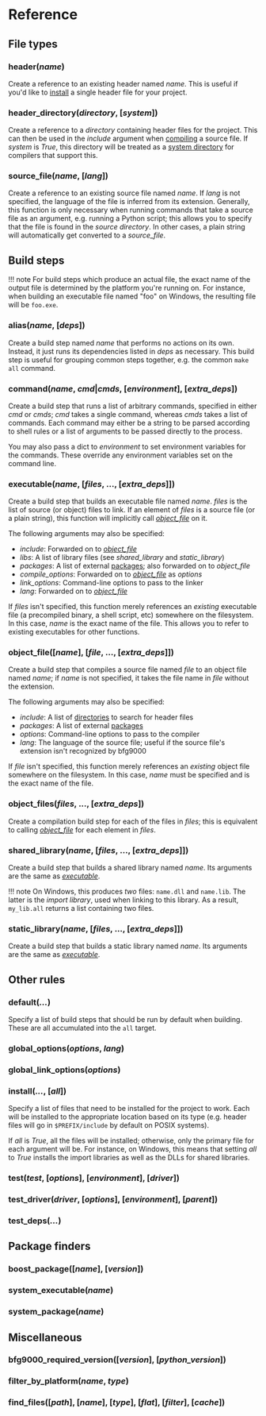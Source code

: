 # Reference

## File types

### header(*name*)

Create a reference to an existing header named *name*. This is useful if you'd
like to [install](#install-all) a single header file for your project.

### header_directory(*directory*, [*system*])

Create a reference to a *directory* containing header files for the project.
This can then be used in the *include* argument when
[compiling](#object_filename-file-extra_deps) a source file. If *system* is
*True*, this directory will be treated as a
[system directory](https://gcc.gnu.org/onlinedocs/cpp/System-Headers.html) for
compilers that support this.

### source_file(*name*, [*lang*])

Create a reference to an existing source file named *name*. If *lang* is not
specified, the language of the file is inferred from its extension. Generally,
this function is only necessary when running commands that take a source file
as an argument, e.g. running a Python script; this allows you to specify that
the file is found in the *source directory*. In other cases, a plain string will
automatically get converted to a *source_file*.

## Build steps

!!! note
    For build steps which produce an actual file, the exact name of the output
    file is determined by the platform you're running on. For instance, when
    building an executable file named "foo" on Windows, the resulting file will
    be `foo.exe`.

### alias(*name*, [*deps*])

Create a build step named *name* that performs no actions on its own. Instead,
it just runs its dependencies listed in *deps* as necessary. This build step is
useful for grouping common steps together, e.g. the common `make all` command.

### command(*name*, *cmd*|*cmds*, [*environment*], [*extra_deps*])

Create a build step that runs a list of arbitrary commands, specified in either
*cmd* or *cmds*; *cmd* takes a single command, whereas *cmds* takes a list of
commands. Each command may either be a string to be parsed according to shell
rules or a list of arguments to be passed directly to the process.

You may also pass a dict to *environment* to set environment variables for the
commands. These override any environment variables set on the command line.

### executable(*name*, [*files*, ..., [*extra_deps*]])

Create a build step that builds an executable file named *name*. *files* is the
list of source (or object) files to link. If an element of *files* is a source
file (or a plain string), this function will implicitly call
[*object_file*](object_filename-file-extra_deps) on it.

The following arguments may also be specified:

* *include*: Forwarded on to [*object_file*](object_filename-file-extra_deps)
* *libs*: A list of library files (see *shared_library* and *static_library*)
* *packages*: A list of external [packages](#package-finders); also forwarded on
  to *object_file*
* *compile_options*: Forwarded on to
  [*object_file*](object_filename-file-extra_deps) as *options*
* *link_options*: Command-line options to pass to the linker
* *lang*: Forwarded on to [*object_file*](object_filename-file-extra_deps)

If *files* isn't specified, this function merely references an *existing*
executable file (a precompiled binary, a shell script, etc) somewhere on the
filesystem. In this case, *name* is the exact name of the file. This allows
you to refer to existing executables for other functions.

### object_file([*name*], [*file*, ..., [*extra_deps*]])

Create a build step that compiles a source file named *file* to an object file
named *name*; if *name* is not specified, it takes the file name in *file*
without the extension.

The following arguments may also be specified:

* *include*: A list of [directories](#header_directorydirectory) to search for
  header files
* *packages*: A list of external [packages](#package-finders)
* *options*: Command-line options to pass to the compiler
* *lang*: The language of the source file; useful if the source file's extension
  isn't recognized by bfg9000

If *file* isn't specified, this function merely references an *existing*
object file somewhere on the filesystem. In this case, *name* must be specified
and is the exact name of the file.

### object_files(*files*, ..., [*extra_deps*])

Create a compilation build step for each of the files in *files*; this is
equivalent to calling [*object_file*](#object_filename-file-extra_deps) for each
element in *files*.

### shared_library(*name*, [*files*, ..., [*extra_deps*]])

Create a build step that builds a shared library named *name*. Its arguments are
the same as [*executable*](#executablename-files-extra_deps).

!!! note
    On Windows, this produces *two* files: `name.dll` and `name.lib`. The latter
    is the *import library*, used when linking to this library. As a result,
    `my_lib.all` returns a list containing two files.

### static_library(*name*, [*files*, ..., [*extra_deps*]])

Create a build step that builds a static library named *name*. Its arguments are
the same as [*executable*](#executablename-files-extra_deps).

## Other rules

### default(*...*)

Specify a list of build steps that should be run by default when building. These
are all accumulated into the `all` target.

### global_options(*options*, *lang*)

### global_link_options(*options*)

### install(*...*, [*all*])

Specify a list of files that need to be installed for the project to work. Each
will be installed to the appropriate location based on its type (e.g. header
files will go in `$PREFIX/include` by default on POSIX systems).

If *all* is *True*, all the files will be installed; otherwise, only the primary
file for each argument will be. For instance, on Windows, this means that
setting *all* to *True* installs the import libraries as well as the DLLs for
shared libraries.

### test(*test*, [*options*], [*environment*], [*driver*])

### test_driver(*driver*, [*options*], [*environment*], [*parent*])

### test_deps(*...*)

## Package finders

### boost_package([*name*], [*version*])

### system_executable(*name*)

### system_package(*name*)

## Miscellaneous

### bfg9000_required_version([*version*], [*python_version*])

### filter_by_platform(*name*, *type*)

### find_files([*path*], [*name*], [*type*], [*flat*], [*filter*], [*cache*])
